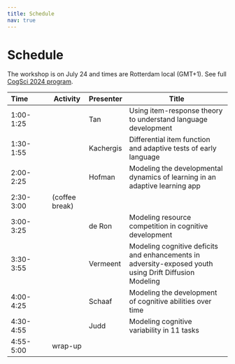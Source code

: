```yaml
---
title: Schedule
nav: true
---
```


# Schedule

The workshop is on July 24 and times are Rotterdam local (GMT+1). See full [CogSci 2024 program](https://cognitivesciencesociety.org/program/).

| Time&nbsp;&nbsp;&nbsp;&nbsp;&nbsp;&nbsp;&nbsp;&nbsp;&nbsp; | Activity         | Presenter  | Title                                                      |
| ------------ | -------------- | ---------- | --------------------------------------------------------------- |
| 1:00-1:25    |                | Tan        | Using item-response theory to understand language development   |
| 1:30-1:55    |                | Kachergis  | Differential item function and adaptive tests of early language |
| 2:00-2:25    |                | Hofman     | Modeling the developmental dynamics of learning in an adaptive learning app |
| 2:30-3:00  | (coffee break) |            |                                                                 |
| 3:00-3:25  |                | de Ron     | Modeling resource competition in cognitive development          |
| 3:30-3:55  |                | Vermeent   | Modeling cognitive deficits and enhancements in adversity-exposed youth using Drift Diffusion Modeling |
| 4:00-4:25  |                | Schaaf     | Modeling the development of cognitive abilities over time       |
| 4:30-4:55  |                | Judd       | Modeling cognitive variability in 11 tasks                      |
| 4:55-5:00  | wrap-up        |            |      |

